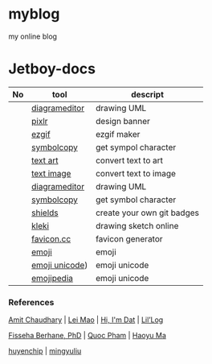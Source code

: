 # myblog
my online blog

# Jetboy-docs

|No|tool|descript|
|---|---|---|
||[diagrameditor](https://www.diagrameditor.com/)|drawing UML|
||[pixlr](https://pixlr.com/vn/x/)|design banner|
||[ezgif](https://ezgif.com/maker)|ezgif maker|
||[symbolcopy](https://www.symbolcopy.com/)|get sympol character|
||[text art](https://patorjk.com/software/taag/#p=display&f=Graffiti&t=Type%20Something%20)|convert text to art|
||[text image](https://shields.io/](https://www.text-image.com/))|convert text to image|
||[diagrameditor](https://www.diagrameditor.com/)|drawing UML|
||[symbolcopy](https://www.symbolcopy.com/)|get symbol character|
||[shields](https://shields.io/)|create your own git badges|
||[kleki](https://kleki.com/)|drawing sketch online|
||[favicon.cc](https://www.favicon.cc/)|favicon generator|
||[emoji](https://getemoji.com/)|emoji|
||[emoji unicode](https://unicode.org/emoji/charts/full-emoji-list.html))|emoji unicode|
||[emojipedia](https://emojipedia.org/)|emoji unicode|

### References

[Amit Chaudhary](https://amitness.com/) | [Lei Mao](https://leimao.github.io/) | [Hi, I'm Dat](https://dat-tran.com/) | [ Lil’Log](http://lilianweng.github.io/)

[Fisseha Berhane, PhD](https://datascience-enthusiast.com/DL/dlindex.html) | [Quoc Pham](https://pbcquoc.github.io/) | [Haoyu Ma](https://www.ics.uci.edu/~haoyum3/)

[huyenchip](https://huyenchip.com/) | [mingyuliu](https://mingyuliu.net/)
